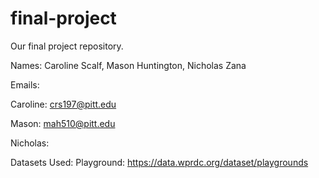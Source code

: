 # final-project
Our final project repository.

Names: Caroline Scalf, Mason Huntington, Nicholas Zana

Emails:

Caroline: crs197@pitt.edu

Mason: mah510@pitt.edu

Nicholas:


Datasets Used:
Playground: https://data.wprdc.org/dataset/playgrounds